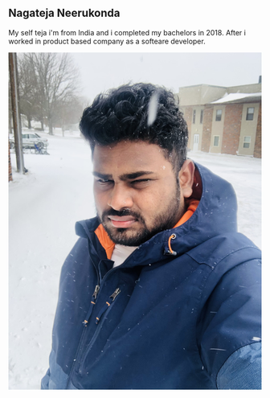 ## Nagateja Neerukonda

My self teja i'm from India  and i completed my bachelors in 2018.
After i worked in product based company as a softeare developer.

![Profile  pic](\images\tejaprofilepic.jpg)